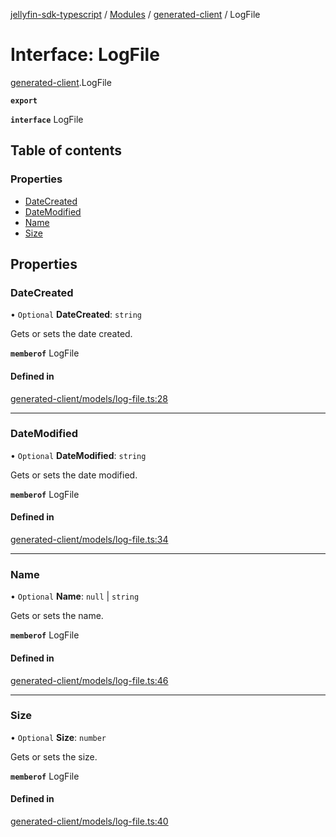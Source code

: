 [jellyfin-sdk-typescript](../README.md) / [Modules](../modules.md) / [generated-client](../modules/generated_client.md) / LogFile

# Interface: LogFile

[generated-client](../modules/generated_client.md).LogFile

**`export`**

**`interface`** LogFile

## Table of contents

### Properties

- [DateCreated](generated_client.LogFile.md#datecreated)
- [DateModified](generated_client.LogFile.md#datemodified)
- [Name](generated_client.LogFile.md#name)
- [Size](generated_client.LogFile.md#size)

## Properties

### DateCreated

• `Optional` **DateCreated**: `string`

Gets or sets the date created.

**`memberof`** LogFile

#### Defined in

[generated-client/models/log-file.ts:28](https://github.com/thornbill/jellyfin-sdk-typescript/blob/e430881/src/generated-client/models/log-file.ts#L28)

___

### DateModified

• `Optional` **DateModified**: `string`

Gets or sets the date modified.

**`memberof`** LogFile

#### Defined in

[generated-client/models/log-file.ts:34](https://github.com/thornbill/jellyfin-sdk-typescript/blob/e430881/src/generated-client/models/log-file.ts#L34)

___

### Name

• `Optional` **Name**: ``null`` \| `string`

Gets or sets the name.

**`memberof`** LogFile

#### Defined in

[generated-client/models/log-file.ts:46](https://github.com/thornbill/jellyfin-sdk-typescript/blob/e430881/src/generated-client/models/log-file.ts#L46)

___

### Size

• `Optional` **Size**: `number`

Gets or sets the size.

**`memberof`** LogFile

#### Defined in

[generated-client/models/log-file.ts:40](https://github.com/thornbill/jellyfin-sdk-typescript/blob/e430881/src/generated-client/models/log-file.ts#L40)

